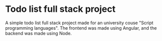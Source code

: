 # Todo list full stack project

A simple todo list full stack project made for an university couse "Script programming languages". The frontend was made using Angular, and the backend was made using Node.
